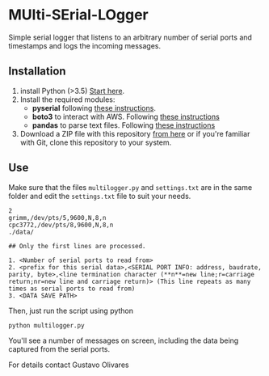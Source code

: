 # MUlti-SErial-LOgger

Simple serial logger that listens to an arbitrary number of serial ports and timestamps and logs the incoming messages.

## Installation

1. install Python (>3.5) [Start here](https://www.python.org/about/gettingstarted/).
2. Install the required modules:
    - **pyserial** following [these instructions](https://github.com/pyserial/pyserial).
    - **boto3** to interact with AWS. Following [these instructions](https://pypi.org/project/boto3/)
    - **pandas** to parse text files. Following [these instructions](https://pypi.org/project/pandas/)
3. Download a ZIP file with this repository [from here](https://github.com/guolivar/multi-serial-logger/archive/master.zip) or if you're familiar with Git, clone this repository to your system.

## Use

Make sure that the files `multilogger.py` and `settings.txt` are in the same folder and edit the `settings.txt` file to suit your needs.

```
2
grimm,/dev/pts/5,9600,N,8,n
cpc3772,/dev/pts/8,9600,N,8,n
./data/

## Only the first lines are processed.

1. <Number of serial ports to read from>
2. <prefix for this serial data>,<SERIAL PORT INFO: address, baudrate, parity, byte>,<line termination character (**n**=new line;r=carriage return;nr=new line and carriage return)> (This line repeats as many times as serial ports to read from)
3. <DATA SAVE PATH>
```

Then, just run the script using python

```bash
python multilogger.py
```

You'll see a number of messages on screen, including the data being captured from the serial ports.

For details contact Gustavo Olivares
